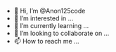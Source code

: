 - 👋 Hi, I’m @Anon125code
- 👀 I’m interested in ...
- 🌱 I’m currently learning ...
- 💞️ I’m looking to collaborate on ...
- 📫 How to reach me ...

<!---
Anon125code/Anon125code is a ✨ special ✨ repository because its `README.md` (this file) appears on your GitHub profile.
You can click the Preview link to take a look at your changes.
--->
